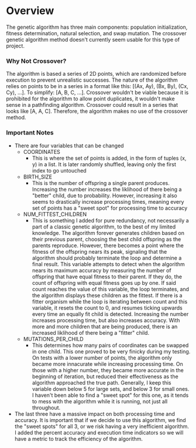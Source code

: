 # Overview
The genetic algorithm has three main components: population initialization, fitness determination, natural selection, and swap mutation. The crossover genetic algorithm
method doesn't currently seem usable for this type of project.

### Why Not Crossover?
The algorithm is based a series of 2D points, which are randomized before execution to prevent unrealistic successes. The nature of the algorithm relies on points to
be in a series in a format like this: [(Ax, Ay), (Bx, By), (Cx, Cy), ...]. To simplify: [A, B, C, ...]. Crossover wouldn't be viable because it is prohibited for the
algorithm to allow point duplicates, it wouldn't make sense in a pathfinding algorithm. Crossover could result in a series that looks like [A, A, C]. Therefore, the
algorithm makes no use of the crossover method.

### Important Notes
* There are four variables that can be changed
  * COORDINATES
    * This is where the set of points is added, in the form of tuples (x, y) in a list. It is later randomly shuffled, leaving only the first index to go untouched
  * BIRTH_SIZE
    * This is the number of offspring a single parent produces. Increasing the number increases the liklihood of there being a "better" child, due to probability. However, increasing it also seems to drastically increase processing times, meaning every set of points has a "sweet spot" for processing time to accuracy
  * NUM_FITTEST_CHILDREN
    * This is something I added for pure redundancy, not necessarily a part of a classic genetic algorithm, to the best of my limited knowledge. The algorithm forever generates children based on their previous parent, choosing the best child offspring as the parents reproduce. However, there becomes a point where the fitness of the offspring nears its peak, signaling that the algorithm should probably terminate the loop and determine a final result. This variable attempts to detect when the algorithm nears its maximum accuracy by measuring the number of offspring that have equal fitness to their parent. If they do, the count of offspring with equal fitness goes up by one. If said count reaches the value of this variable, the loop terminates, and the algorithm displays these children as the fittest. If there is a fitter organism while the loop is iterating between count and this variable, it resets the count to 0, and resumes ticking upwards every time an equally fit child is detected. Increasing the number increases processing time, but also increases accuracy. With more and more children that are being produced, there is an increased liklihood of there being a "fitter" child.
  * MUTATIONS_PER_CHILD
    * This determines how many pairs of coordinates can be swapped in one child. This one proved to be very finicky during my testing. On tests with a lower number of points, the algorithm only became more innacurate while increasing processing time. On those with a higher number, they became more accurate in the beginning of iteration, but reduced their effectiveness as the algorithm approached the true path. Generally, I keep this variable down below 5 for large sets, and below 3 for small ones. I haven't been able to find a "sweet spot" for this one, as it tends to mess with the algorithm while it is running, not just all throughout.
 * The last three have a massive impact on both processing time and accuracy. It is important that if we decide to use this algorithm, we find the "sweet spots" for all 3, or we risk having a very inefficient algorithm. I added the percent accuracy and execution time indicators so we will have a metric to track the efficiency of the algorithm.
